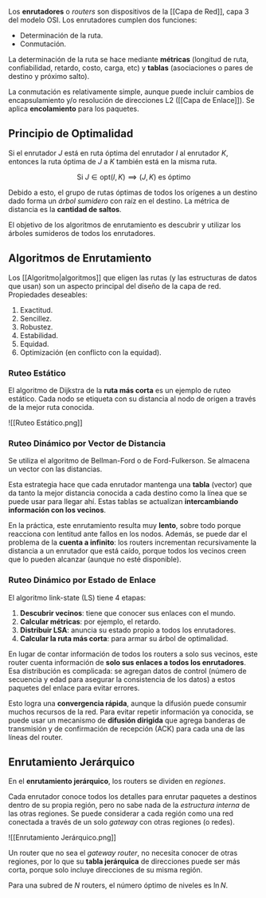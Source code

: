 Los **enrutadores** o *routers* son dispositivos de la [[Capa de Red]], capa 3 del modelo OSI. Los enrutadores cumplen dos funciones:

- Determinación de la ruta.
- Conmutación.

La determinación de la ruta se hace mediante **métricas** (longitud de ruta, confiabilidad, retardo, costo, carga, etc) y **tablas** (asociaciones o pares de destino y próximo salto).

La conmutación es relativamente simple, aunque puede incluir cambios de encapsulamiento y/o resolución de direcciones L2 ([[Capa de Enlace]]). Se aplica **encolamiento** para los paquetes.

## Principio de Optimalidad

Si el enrutador $J$ está en ruta óptima del enrutador $I$ al enrutador $K$, entonces la ruta óptima de $J$ a $K$ también está en la misma ruta.

$$\text{Si } J \in \text{opt}(I,K) \implies (J,K) \text{ es óptimo}$$

Debido a esto, el grupo de rutas óptimas de todos los orígenes a un destino dado forma un *árbol sumidero* con raíz en el destino. La métrica de distancia es la **cantidad de saltos**.

El objetivo de los algoritmos de enrutamiento es descubrir y utilizar los árboles sumideros de todos los enrutadores.

## Algoritmos de Enrutamiento

Los [[Algoritmo|algoritmos]] que eligen las rutas (y las estructuras de datos que usan) son un aspecto principal del diseño de la capa de red. Propiedades deseables:

1. Exactitud.
2. Sencillez.
3. Robustez.
4. Estabilidad.
5. Equidad.
6. Optimización (en conflicto con la equidad).

### Ruteo Estático

El algoritmo de Dijkstra de la **ruta más corta** es un ejemplo de ruteo estático. Cada nodo se etiqueta con su distancia al nodo de origen a través de la mejor ruta conocida.

![[Ruteo Estático.png]]

### Ruteo Dinámico por Vector de Distancia

Se utiliza el algoritmo de Bellman-Ford o de Ford-Fulkerson. Se almacena un vector con las distancias.

Esta estrategia hace que cada enrutador mantenga una **tabla** (vector) que da tanto la mejor distancia conocida a cada destino como la línea que se puede usar para llegar ahí. Estas tablas se actualizan **intercambiando información con los vecinos**.

En la práctica, este enrutamiento resulta muy **lento**, sobre todo porque reacciona con lentitud ante fallos en los nodos. Además, se puede dar el problema de la **cuenta a infinito**: los routers incrementan recursivamente la distancia a un enrutador que está caído, porque todos los vecinos creen que lo pueden alcanzar (aunque no esté disponible).

### Ruteo Dinámico por Estado  de Enlace

El algoritmo link-state (LS) tiene 4 etapas:

1. **Descubrir vecinos**: tiene que conocer sus enlaces con el mundo.
2. **Calcular métricas**: por ejemplo, el retardo.
3. **Distribuir LSA**: anuncia su estado propio a todos los enrutadores.
4. **Calcular la ruta más corta**: para armar su árbol de optimalidad.

En lugar de contar información de todos los routers a solo sus vecinos, este router cuenta información de **solo sus enlaces a todos los enrutadores**. Esa distribución es complicada: se agregan datos de control (número de secuencia y edad para asegurar la consistencia de los datos) a estos paquetes del enlace para evitar errores.

Esto logra una **convergencia rápida**, aunque la difusión puede consumir muchos recursos de la red. Para evitar repetir información ya conocida, se puede usar un mecanismo de **difusión dirigida** que agrega banderas de transmisión y de confirmación de recepción (ACK) para cada una de las líneas del router.

## Enrutamiento Jerárquico

En el **enrutamiento jerárquico**, los routers se dividen en *regiones*.

Cada enrutador conoce todos los detalles para enrutar paquetes a destinos dentro de su propia región, pero no sabe nada de la *estructura interna* de las otras regiones. Se puede considerar a cada región como una red conectada a través de un solo *gateway* con otras regiones (o redes).

![[Enrutamiento Jerárquico.png]]

Un router que no sea el *gateway router*, no necesita conocer de otras regiones, por lo que su **tabla jerárquica** de direcciones puede ser más corta, porque solo incluye direcciones de su misma región.

Para una subred de $N$ routers, el número óptimo de niveles es $\ln N$.
